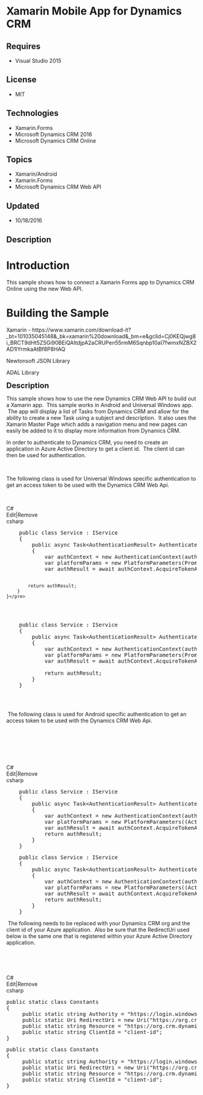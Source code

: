 # Xamarin Mobile App for Dynamics CRM
## Requires
- Visual Studio 2015
## License
- MIT
## Technologies
- Xamarin.Forms
- Microsoft Dynamics CRM 2016
- Microsoft Dynamics CRM Online
## Topics
- Xamarin/Android
- Xamarin.Forms
- Microsoft Dynamics CRM Web API
## Updated
- 10/18/2016
## Description

<h1>Introduction</h1>
<p>This sample shows how to connect a Xamarin Forms app to Dynamics CRM Online using the new Web API.</p>
<h1><span>Building the Sample</span></h1>
<p>Xamarin -&nbsp;https://www.xamarin.com/download-it?_bt=101035045148&amp;_bk=xamarin%20download&amp;_bm=e&amp;gclid=Cj0KEQjwg8i_BRCT9dHt5ZSGi90BEiQAItdjpA2aCRUPen55rmM6Sqnbp10aI7fwmxNZBX2AD1lYrmkaAtBf8P8HAQ</p>
<p>Newtonsoft JSON Library</p>
<p>ADAL Library</p>
<p><span style="font-size:20px; font-weight:bold">Description</span></p>
<p>This sample shows how to use the new Dynamics CRM Web API to build out a Xamarin app. &nbsp;This sample works in Android and Universal Windows app. &nbsp;The app will display a list of Tasks from Dynamics CRM and allow for the ability to create a new Task
 using a subject and description. &nbsp;It also uses the Xamarin Master Page which adds a navigation menu and new pages can easily be added to it to display more information from Dynamics CRM.</p>
<p>In order to authenticate to Dynamics CRM, you need to create an application in Azure Active Directory to get a client id. &nbsp;The client id can then be used for authentication.</p>
<p>&nbsp;</p>
<p>The following class is used for Universal Windows specific authentication to get an access token&nbsp;to be used with the Dynamics CRM Web Api.</p>
<p>&nbsp;</p>
<div class="scriptcode">
<div class="pluginEditHolder" pluginCommand="mceScriptCode">
<div class="title"><span>C#</span></div>
<div class="pluginLinkHolder"><span class="pluginEditHolderLink">Edit</span>|<span class="pluginRemoveHolderLink">Remove</span></div>
<span class="hidden">csharp</span>
<pre class="hidden">    public class Service : IService
    {
        public async Task&lt;AuthenticationResult&gt; Authenticate(string authority, string resource, string clientId, Uri returnUri)
        {
            var authContext = new AuthenticationContext(authority);
            var platformParams = new PlatformParameters(PromptBehavior.RefreshSession, false);
            var authResult = await authContext.AcquireTokenAsync(resource, clientId, returnUri, platformParams);

            return authResult;
        }
    }</pre>
<div class="preview">
<pre class="csharp">&nbsp;&nbsp;&nbsp;&nbsp;<span class="cs__keyword">public</span>&nbsp;<span class="cs__keyword">class</span>&nbsp;Service&nbsp;:&nbsp;IService&nbsp;
&nbsp;&nbsp;&nbsp;&nbsp;{&nbsp;
&nbsp;&nbsp;&nbsp;&nbsp;&nbsp;&nbsp;&nbsp;&nbsp;<span class="cs__keyword">public</span>&nbsp;async&nbsp;Task&lt;AuthenticationResult&gt;&nbsp;Authenticate(<span class="cs__keyword">string</span>&nbsp;authority,&nbsp;<span class="cs__keyword">string</span>&nbsp;resource,&nbsp;<span class="cs__keyword">string</span>&nbsp;clientId,&nbsp;Uri&nbsp;returnUri)&nbsp;
&nbsp;&nbsp;&nbsp;&nbsp;&nbsp;&nbsp;&nbsp;&nbsp;{&nbsp;
&nbsp;&nbsp;&nbsp;&nbsp;&nbsp;&nbsp;&nbsp;&nbsp;&nbsp;&nbsp;&nbsp;&nbsp;var&nbsp;authContext&nbsp;=&nbsp;<span class="cs__keyword">new</span>&nbsp;AuthenticationContext(authority);&nbsp;
&nbsp;&nbsp;&nbsp;&nbsp;&nbsp;&nbsp;&nbsp;&nbsp;&nbsp;&nbsp;&nbsp;&nbsp;var&nbsp;platformParams&nbsp;=&nbsp;<span class="cs__keyword">new</span>&nbsp;PlatformParameters(PromptBehavior.RefreshSession,&nbsp;<span class="cs__keyword">false</span>);&nbsp;
&nbsp;&nbsp;&nbsp;&nbsp;&nbsp;&nbsp;&nbsp;&nbsp;&nbsp;&nbsp;&nbsp;&nbsp;var&nbsp;authResult&nbsp;=&nbsp;await&nbsp;authContext.AcquireTokenAsync(resource,&nbsp;clientId,&nbsp;returnUri,&nbsp;platformParams);&nbsp;
&nbsp;
&nbsp;&nbsp;&nbsp;&nbsp;&nbsp;&nbsp;&nbsp;&nbsp;&nbsp;&nbsp;&nbsp;&nbsp;<span class="cs__keyword">return</span>&nbsp;authResult;&nbsp;
&nbsp;&nbsp;&nbsp;&nbsp;&nbsp;&nbsp;&nbsp;&nbsp;}&nbsp;
&nbsp;&nbsp;&nbsp;&nbsp;}</pre>
</div>
</div>
</div>
<div class="endscriptcode">&nbsp;The following class is used for Android specific authentication to get an access token to be used with the Dynamics CRM Web Api.</div>
<p>&nbsp;</p>
<p>&nbsp;</p>
<p>&nbsp;</p>
<div class="scriptcode">
<div class="pluginEditHolder" pluginCommand="mceScriptCode">
<div class="title"><span>C#</span></div>
<div class="pluginLinkHolder"><span class="pluginEditHolderLink">Edit</span>|<span class="pluginRemoveHolderLink">Remove</span></div>
<span class="hidden">csharp</span>
<pre class="hidden">    public class Service : IService
    {
        public async Task&lt;AuthenticationResult&gt; Authenticate(string authority, string resource, string clientId, Uri returnUri)
        {
            var authContext = new AuthenticationContext(authority);
            var platformParams = new PlatformParameters((Activity)Forms.Context);
            var authResult = await authContext.AcquireTokenAsync(resource, clientId, returnUri, platformParams);
            return authResult;
        }
    }</pre>
<div class="preview">
<pre class="csharp">&nbsp;&nbsp;&nbsp;&nbsp;<span class="cs__keyword">public</span>&nbsp;<span class="cs__keyword">class</span>&nbsp;Service&nbsp;:&nbsp;IService&nbsp;
&nbsp;&nbsp;&nbsp;&nbsp;{&nbsp;
&nbsp;&nbsp;&nbsp;&nbsp;&nbsp;&nbsp;&nbsp;&nbsp;<span class="cs__keyword">public</span>&nbsp;async&nbsp;Task&lt;AuthenticationResult&gt;&nbsp;Authenticate(<span class="cs__keyword">string</span>&nbsp;authority,&nbsp;<span class="cs__keyword">string</span>&nbsp;resource,&nbsp;<span class="cs__keyword">string</span>&nbsp;clientId,&nbsp;Uri&nbsp;returnUri)&nbsp;
&nbsp;&nbsp;&nbsp;&nbsp;&nbsp;&nbsp;&nbsp;&nbsp;{&nbsp;
&nbsp;&nbsp;&nbsp;&nbsp;&nbsp;&nbsp;&nbsp;&nbsp;&nbsp;&nbsp;&nbsp;&nbsp;var&nbsp;authContext&nbsp;=&nbsp;<span class="cs__keyword">new</span>&nbsp;AuthenticationContext(authority);&nbsp;
&nbsp;&nbsp;&nbsp;&nbsp;&nbsp;&nbsp;&nbsp;&nbsp;&nbsp;&nbsp;&nbsp;&nbsp;var&nbsp;platformParams&nbsp;=&nbsp;<span class="cs__keyword">new</span>&nbsp;PlatformParameters((Activity)Forms.Context);&nbsp;
&nbsp;&nbsp;&nbsp;&nbsp;&nbsp;&nbsp;&nbsp;&nbsp;&nbsp;&nbsp;&nbsp;&nbsp;var&nbsp;authResult&nbsp;=&nbsp;await&nbsp;authContext.AcquireTokenAsync(resource,&nbsp;clientId,&nbsp;returnUri,&nbsp;platformParams);&nbsp;
&nbsp;&nbsp;&nbsp;&nbsp;&nbsp;&nbsp;&nbsp;&nbsp;&nbsp;&nbsp;&nbsp;&nbsp;<span class="cs__keyword">return</span>&nbsp;authResult;&nbsp;
&nbsp;&nbsp;&nbsp;&nbsp;&nbsp;&nbsp;&nbsp;&nbsp;}&nbsp;
&nbsp;&nbsp;&nbsp;&nbsp;}</pre>
</div>
</div>
</div>
<div class="endscriptcode">&nbsp;The following needs to be replaced with your Dynamics CRM org and the client id of your Azure application. &nbsp;Also be sure that the RedirectUri used below is the same one that is registered within your Azure Active Directory
 application.</div>
<p>&nbsp;</p>
<p>&nbsp;</p>
<div class="scriptcode">
<div class="pluginEditHolder" pluginCommand="mceScriptCode">
<div class="title"><span>C#</span></div>
<div class="pluginLinkHolder"><span class="pluginEditHolderLink">Edit</span>|<span class="pluginRemoveHolderLink">Remove</span></div>
<span class="hidden">csharp</span>
<pre class="hidden">public static class Constants
{
     public static string Authority = &quot;https://login.windows.net/common&quot;;
     public static Uri RedirectUri = new Uri(&quot;https://org.crm.dynamics.com&quot;);
     public static string Resource = &quot;https://org.crm.dynamics.com&quot;;
     public static string ClientId = &quot;client-id&quot;;
}</pre>
<div class="preview">
<pre class="csharp"><span class="cs__keyword">public</span>&nbsp;<span class="cs__keyword">static</span>&nbsp;<span class="cs__keyword">class</span>&nbsp;Constants&nbsp;
{&nbsp;
&nbsp;&nbsp;&nbsp;&nbsp;&nbsp;<span class="cs__keyword">public</span>&nbsp;<span class="cs__keyword">static</span>&nbsp;<span class="cs__keyword">string</span>&nbsp;Authority&nbsp;=&nbsp;<span class="cs__string">&quot;https://login.windows.net/common&quot;</span>;&nbsp;
&nbsp;&nbsp;&nbsp;&nbsp;&nbsp;<span class="cs__keyword">public</span>&nbsp;<span class="cs__keyword">static</span>&nbsp;Uri&nbsp;RedirectUri&nbsp;=&nbsp;<span class="cs__keyword">new</span>&nbsp;Uri(<span class="cs__string">&quot;https://org.crm.dynamics.com&quot;</span>);&nbsp;
&nbsp;&nbsp;&nbsp;&nbsp;&nbsp;<span class="cs__keyword">public</span>&nbsp;<span class="cs__keyword">static</span>&nbsp;<span class="cs__keyword">string</span>&nbsp;Resource&nbsp;=&nbsp;<span class="cs__string">&quot;https://org.crm.dynamics.com&quot;</span>;&nbsp;
&nbsp;&nbsp;&nbsp;&nbsp;&nbsp;<span class="cs__keyword">public</span>&nbsp;<span class="cs__keyword">static</span>&nbsp;<span class="cs__keyword">string</span>&nbsp;ClientId&nbsp;=&nbsp;<span class="cs__string">&quot;client-id&quot;</span>;&nbsp;
}</pre>
</div>
</div>
</div>
